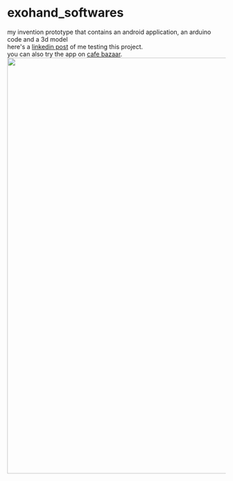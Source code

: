# exohand_softwares
my invention prototype that contains an android application, an arduino code and a 3d model<br>
here's a [linkedin post](https://www.linkedin.com/posts/hooman-edraki_a-demonstration-of-my-last-post-i-only-tested-activity-6988407701076635648-j_3T?utm_source=share&utm_medium=member_desktop) of me testing this project.<br>
you can also try the app on [cafe bazaar](https://cafebazaar.ir/app/ir.hmnedi.myapplication).<br>
<img src="https://user-images.githubusercontent.com/66573756/217895900-b81dd5cc-7b9f-495f-977e-4c1fc9e918d5.png" width="540" height="960">
